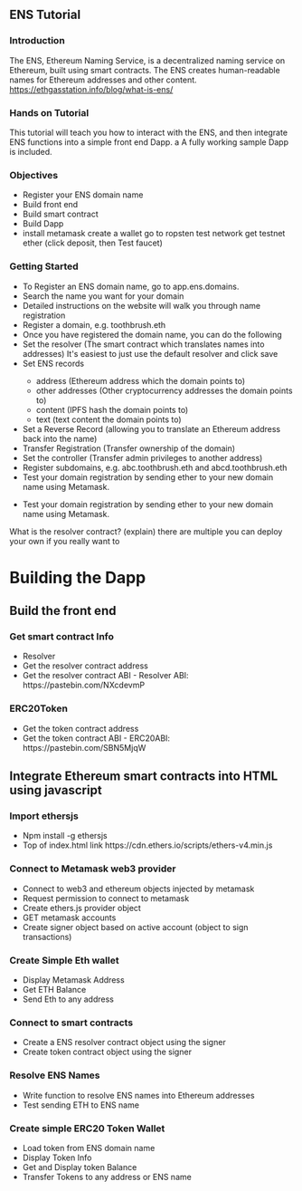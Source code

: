 ## ENS Tutorial
### Introduction
The ENS, Ethereum Naming Service, is a decentralized naming service on Ethereum, built using smart contracts. The ENS creates human-readable names for Ethereum addresses and other content. https://ethgasstation.info/blog/what-is-ens/

### Hands on Tutorial
This tutorial will teach you how to interact with the ENS, and then integrate ENS functions into a simple front end Dapp.
a
A fully working sample Dapp is included.

### Objectives

* Register your ENS domain name
* Build front end
* Build smart contract
* Build Dapp
* install metamask create a wallet go to ropsten test network get testnet ether (click deposit, then Test faucet)



### Getting Started
<ul>
    <li>To Register an ENS domain name, go to app.ens.domains.</li>
    <li>Search the name you want for your domain</li>
    <li>Detailed instructions on the website will walk you through name registration</li>
    <li>Register a domain, e.g. toothbrush.eth</li>
    <li>Once you have registered the domain name, you can do the following</li>
    <li>Set the resolver (The smart contract which translates names into addresses) It's easiest to just use the default resolver and click save</li>
    <li>Set ENS records</li>
        <ul>
            <li>address (Ethereum address which the domain points to)</li>
            <li>other addresses (Other cryptocurrency addresses the domain points to)</li>
            <li>content (IPFS hash the domain points to)</li>
            <li>text (text content the domain points to)</li>
        </ul>
    <li>Set a Reverse Record (allowing you to translate an Ethereum address back into the name)</li>
    <li>Transfer Registration (Transfer ownership of the domain)</li>
    <li>Set the controller (Transfer admin privileges to another address)</li>
    <li>Register subdomains, e.g. abc.toothbrush.eth and abcd.toothbrush.eth</li>
    <li>Test your domain registration by sending ether to your new domain name using Metamask.</li>
</ul>

- Test your domain registration by sending ether to your new domain name using Metamask.

What is the resolver contract?
(explain)
there are multiple
you can deploy your own if you really want to

<h1>Building the Dapp</h1>

<h2>Build the front end</h2>
<h3>Get smart contract Info</h3>
<ul>
    <li>Resolver</li>
    <li>Get the resolver contract address</li>
    <li>Get the resolver contract ABI - Resolver ABI: https://pastebin.com/NXcdevmP</li>
</ul>

<h3>ERC20Token</h3>
<ul>
    <li>Get the token contract address</li>
    <li>Get the token contract ABI - ERC20ABI: https://pastebin.com/SBN5MjqW</li>
</ul>


 
<h2>Integrate Ethereum smart contracts into HTML using javascript</h2>
<h3>Import ethersjs</h3>
<ul>
    <li>Npm install -g ethersjs</li>
    <li>Top of index.html link https://cdn.ethers.io/scripts/ethers-v4.min.js</li>
</ul>


<h3>Connect to Metamask web3 provider</h3>
<ul>
    <li>Connect to web3 and ethereum objects injected by metamask</li>
    <li>Request permission to connect to metamask</li>
    <li>Create ethers.js provider object</li>
    <li>GET metamask accounts</li>
    <li>Create signer object based on active account (object to sign transactions)</li>
</ul>


<h3>Create Simple Eth wallet</h3>
<ul>
    <li>Display Metamask Address</li>
    <li>Get ETH Balance </li>
    <li>Send Eth to any address</li>
</ul>

 
<h3>Connect to smart contracts</h3>
<ul>
    <li>Create a ENS resolver contract object using the signer</li>
    <li>Create token contract object using the signer</li>
</ul>

<h3>Resolve ENS Names</h3>
<ul>
    <li>Write function to resolve ENS names into Ethereum addresses</li>
    <li>Test sending ETH to ENS name</li>
</ul>

<h3>Create simple ERC20 Token Wallet</h3>
<ul>
    <li>Load token from ENS domain name</li>
    <li>Display Token Info</li>
    <li>Get and Display token Balance</li>
    <li>Transfer Tokens to any address or ENS name</li>
</ul>

